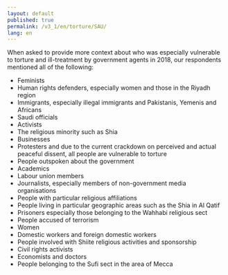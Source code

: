 ```yaml
---
layout: default
published: true
permalink: /v3_1/en/torture/SAU/
lang: en
---
```


When asked to provide more context about who was especially vulnerable to torture and ill-treatment by government agents in 2018, our respondents mentioned all of the following:
-	Feminists
-	Human rights defenders, especially women and those in the Riyadh region
-	Immigrants, especially illegal immigrants and Pakistanis, Yemenis and Africans
-	Saudi officials
-	Activists
-	The religious minority such as Shia
-	Businesses
-	Protesters and due to the current crackdown on perceived and actual peaceful dissent, all people are vulnerable to torture
-	People outspoken about the government
-	Academics
-	Labour union members
-	Journalists, especially members of non-government media organisations
-	People with particular religious affiliations
-	People living in particular geographic areas such as the Shia in Al Qatif
-	Prisoners especially those belonging to the Wahhabi religious sect
-	People accused of terrorism
-	Women
-	Domestic workers and foreign domestic workers
-	People involved with Shiite religious activities and sponsorship
-	Civil rights activists
-	Economists and doctors
-	People belonging to the Sufi sect in the area of Mecca

